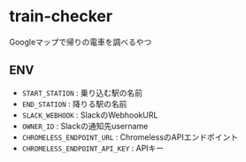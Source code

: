 # train-checker

Googleマップで帰りの電車を調べるやつ

## ENV

- `START_STATION` : 乗り込む駅の名前
- `END_STATION` : 降りる駅の名前
- `SLACK_WEBHOOK` : SlackのWebhookURL
- `OWNER_ID` : Slackの通知先username
- `CHROMELESS_ENDPOINT_URL` : ChromelessのAPIエンドポイント
- `CHROMELESS_ENDPOINT_API_KEY` : APIキー

